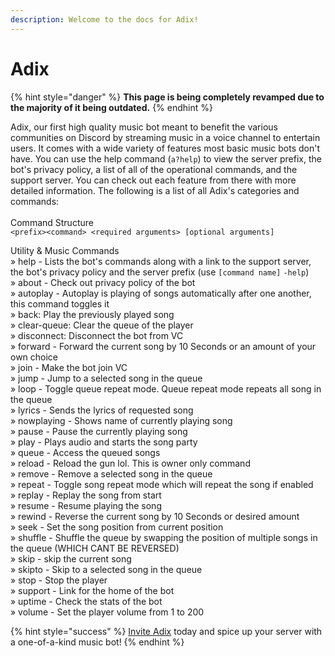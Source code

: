 ```yaml
---
description: Welcome to the docs for Adix!
---
```


# Adix

{% hint style="danger" %}
**This page is being completely revamped due to the majority of it being outdated.**
{% endhint %}

Adix, our first high quality music bot meant to benefit the various communities on Discord by streaming music in a voice channel to entertain users. It comes with a wide variety of features most basic music bots don't have. You can use the help command (`a?help`) to view the server prefix, the bot's privacy policy, a list of all of the operational commands, and the support server. You can check out each feature from there with more detailed information. The following is a list of all Adix's categories and commands:\
\
Command Structure\
`<prefix><command> <required arguments> [optional arguments]`

Utility & Music Commands\
» help - Lists the bot's commands along with a link to the support server, the bot's privacy policy and the server prefix (use `[command name]` `-help`)\
» about - Check out privacy policy of the bot\
» autoplay - Autoplay is playing of songs automatically after one another, this command toggles it\
» back: Play the previously played song\
» clear-queue: Clear the queue of the player\
» disconnect: Disconnect the bot from VC\
» forward - Forward the current song by 10 Seconds or an amount of your own choice\
» join - Make the bot join VC\
» jump - Jump to a selected song in the queue\
» loop - Toggle queue repeat mode. Queue repeat mode repeats all song in the queue\
» lyrics - Sends the lyrics of requested song\
» nowplaying - Shows name of currently playing song\
» pause - Pause the currently playing song\
» play - Plays audio and starts the song party\
» queue - Access the queued songs\
» reload - Reload the gun lol. This is owner only command\
» remove - Remove a selected song in the queue\
» repeat - Toggle song repeat mode which will repeat the song if enabled\
» replay - Replay the song from start\
» resume - Resume playing the song\
» rewind - Reverse the current song by 10 Seconds or desired amount\
» seek - Set the song position from current position\
» shuffle - Shuffle the queue by swapping the position of multiple songs in the queue (WHICH CANT BE REVERSED)\
» skip - skip the current song\
» skipto - Skip to a selected song in the queue\
» stop - Stop the player\
» support - Link for the home of the bot\
» uptime - Check the stats of the bot\
» volume - Set the player volume from 1 to 200

{% hint style="success" %}
[Invite Adix](https://matrixdev.xyz/invite/adix) today and spice up your server with a one-of-a-kind music bot!
{% endhint %}
